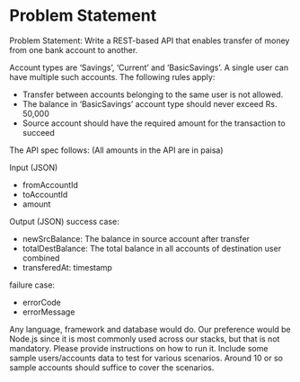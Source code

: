 # Problem Statement
Problem Statement: Write a REST-based API that enables transfer of money from one bank account to another.

Account types are ‘Savings’, ‘Current’ and ‘BasicSavings’. A single user can have multiple such accounts. The following rules apply:
* Transfer between accounts belonging to the same user is not allowed.
* The balance in ‘BasicSavings’ account type should never exceed Rs. 50,000
* Source account should have the required amount for the transaction to succeed

The API spec follows: (All amounts in the API are in paisa)

Input (JSON)
* fromAccountId
* toAccountId
* amount

Output (JSON)
success case:
* newSrcBalance: The balance in source account after transfer
* totalDestBalance: The total balance in all accounts of destination user combined
* transferedAt: timestamp

failure case:
* errorCode
* errorMessage

Any language, framework and database would do. Our preference would be Node.js since it is most commonly used across our stacks, but that is not mandatory. Please provide instructions on how to run it. Include some sample users/accounts data to test for various scenarios. Around 10 or so sample accounts should suffice to cover the scenarios. 
